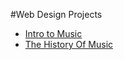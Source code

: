 #Web Design Projects
<!DOCTYPE html>
<ul>
     <li><a href="html_new/index.html"target="_blank">Intro to Music</a></li> 
     <li><a href="html_css/index.html"target="_blank">The History Of Music</a></li>
</ul>